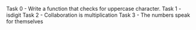 Task 0 - Write a function that checks for uppercase character.
Task 1 - isdigit
Task 2 - Collaboration is multiplication
Task 3 - The numbers speak for themselves

